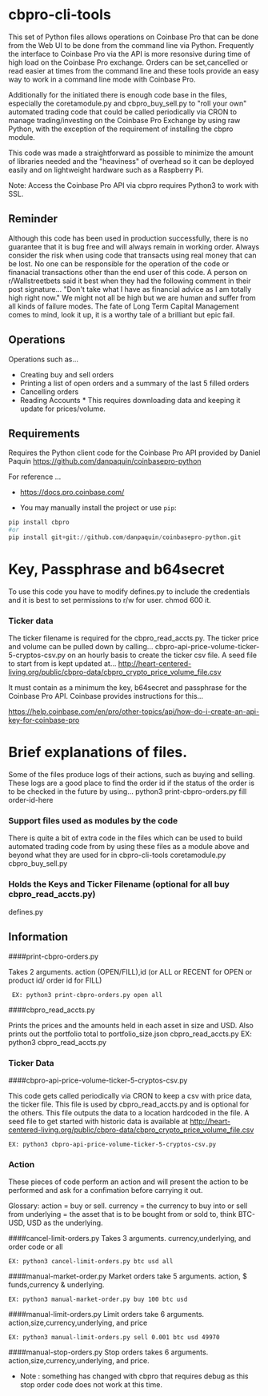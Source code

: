 # cbpro-cli-tools

This set of Python files allows operations on Coinbase Pro that can be done from the Web UI to be done
from the command line via Python. Frequently the interface to Coinbase Pro via the API
is more resonsive during time of high load on the Coinbase Pro exchange.
Orders can be set,cancelled or read easier at times from the command line and these tools
provide an easy way to work in a command line mode with Coinbase Pro.

Additionally for the initiated there is enough code base in the files, especially the
coretamodule.py and cbpro_buy_sell.py to "roll your own" automated trading code that could
be called periodically via CRON to manage trading/investing on the Coinbase Pro Exchange by
using raw Python, with the exception of the requirement of installing the cbpro module.

This code was made a straightforward as possible to minimize the amount of libraries needed and
the "heaviness" of overhead so it can be deployed easily and on lightweight hardware such as
a Raspberry Pi.

Note: Access the Coinbase Pro API via cbpro requires Python3 to work with SSL.

## Reminder
Although this code has been used in production successfully, there is no guarantee that it is
bug free and will always remain in working order.
 Always consider the risk when using code that transacts using real money that can be lost.
 No one can be responsible for the operation of the code or finanacial transactions
other than the end user of this code. A person on r/Wallstreetbets said it best when they had
the following comment in their post signature...
"Don't take what I have as financial advice as I am totally high right now." We might not all
be high but we are human and suffer from all kinds of failure modes. The fate of Long Term
Capital Management comes to mind, look it up, it is a worthy tale of a brilliant but epic fail.

## Operations

Operations such as...

- Creating buy and sell orders
- Printing a list of open orders and a summary of the last 5 filled orders
- Cancelling orders
- Reading Accounts * This requires downloading data and keeping it update for prices/volume.


## Requirements
Requires the Python client code for the Coinbase Pro API provided by Daniel Paquin
https://github.com/danpaquin/coinbasepro-python

For reference ...
- https://docs.pro.coinbase.com/

- You may manually install the project or use ```pip```:
```python
pip install cbpro
#or
pip install git+git://github.com/danpaquin/coinbasepro-python.git
```

# Key, Passphrase and b64secret
To use this code you have to modify defines.py to include the credentials and it is best to set 
permissions to r/w for user. chmod 600 it.

### Ticker data
The ticker filename is required for the cbpro_read_accts.py.
The ticker price and volume can be pulled down by calling...
cbpro-api-price-volume-ticker-5-cryptos-csv.py
on an hourly basis to create the ticker csv file.
A seed file to start from is kept updated at...
http://heart-centered-living.org/public/cbpro-data/cbpro_crypto_price_volume_file.csv


It must contain as a minimum the key, b64secret and passphrase for the Coinbase Pro API.
Coinbase provides instructions for this...

https://help.coinbase.com/en/pro/other-topics/api/how-do-i-create-an-api-key-for-coinbase-pro

# Brief explanations of files.
Some of the files produce logs of their actions, such as buying and selling.
These logs are a good place to find the order id if the status of the order is to be checked in
the future by using...
python3 print-cbpro-orders.py fill order-id-here




### Support files used as modules by the code
 There is quite a bit of extra code in the files which can be used to build automated trading
 code from by using these files as a module above and beyond what they are used for in
 cbpro-cli-tools
coretamodule.py         
cbpro_buy_sell.py

### Holds the Keys and Ticker Filename (optional for all buy cbpro_read_accts.py)
defines.py

## Information

####print-cbpro-orders.py

Takes 2 arguments. action (OPEN/FILL),id (or ALL or RECENT for OPEN or product id/ order id for FILL)

	 EX: python3 print-cbpro-orders.py open all

####cbpro_read_accts.py

Prints the prices and the amounts held in each asset in size and USD.
Also prints out the portfolio total to portfolio_size.json
cbpro_read_accts.py
	EX: python3 cbpro_read_accts.py

### Ticker Data

####cbpro-api-price-volume-ticker-5-cryptos-csv.py

This code gets called periodically via CRON to keep a csv with price data, the ticker file.
This file is used by cbpro_read_accts.py and is optional for the others.
This file outputs the data to a location hardcoded in the file. 
A seed file to get started with historic data is available at http://heart-centered-living.org/public/cbpro-data/cbpro_crypto_price_volume_file.csv

	EX: python3 cbpro-api-price-volume-ticker-5-cryptos-csv.py

### Action 
These pieces of code perform an action and will present the action to be performed and
ask for a confimation before carrying it out.

Glossary:
action = buy or sell.
currency = the currency to buy into or sell from
underlying = the asset that is to be bought from or sold to, think BTC-USD, USD as the underlying.


####cancel-limit-orders.py
Takes 3 arguments. currency,underlying, and order code or all

	EX: python3 cancel-limit-orders.py btc usd all


####manual-market-order.py
Market orders take 5 arguments. action, $ funds,currency & underlying.

	EX: python3 manual-market-order.py buy 100 btc usd


####manual-limit-orders.py
Limit orders take 6 arguments. action,size,currency,underlying, and price

	EX: python3 manual-limit-orders.py sell 0.001 btc usd 49970

####manual-stop-orders.py
Stop orders takes 6 arguments. action,size,currency,underlying, and price.
* Note : something has changed with cbpro that requires debug as this stop order code does not work at
this time.
